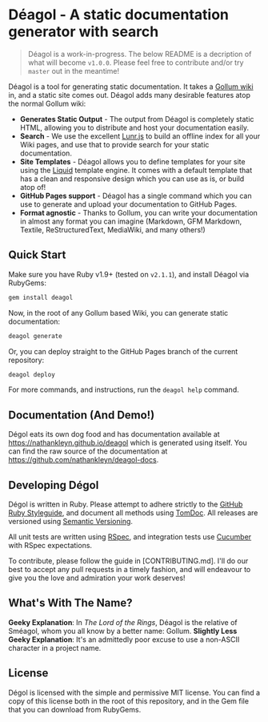 # Déagol - A static documentation generator with search

> Déagol is a work-in-progress. The below README is a decription of what will become `v1.0.0`. Please feel free to contribute and/or try `master` out in the meantime!

Déagol is a tool for generating static documentation. It takes a [Gollum wiki](https://github.com/gollum/gollum) in, and a static site comes out. Déagol adds many desirable features atop the normal Gollum wiki:

* **Generates Static Output** - The output from Déagol is completely static HTML, allowing you to distribute and host your documentation easily.
* **Search** - We use the excellent [Lunr.js](http://lunrjs.com/) to build an offline index for all your Wiki pages, and use that to provide search for your static documentation.
* **Site Templates** - Déagol allows you to define templates for your site using the [Liquid](https://github.com/Shopify/liquid) template engine. It  comes with a default template that has a clean and responsive design which you can use as is, or build atop of!
* **GitHub Pages support** - Déagol has a single command which you can use to generate and upload your documentation to GitHub Pages.
* **Format agnostic** - Thanks to Gollum, you can write your documentation in almost any format you can imagine (Markdown, GFM Markdown, Textile, ReStructuredText, MediaWiki, and many others!)

## Quick Start

Make sure you have Ruby v1.9+ (tested on `v2.1.1`), and install Déagol via RubyGems:

```sh
gem install deagol
```

Now, in the root of any Gollum based Wiki, you can generate static documentation:

```sh
deagol generate
```

Or, you can deploy straight to the GitHub Pages branch of the current repository:

```sh
deagol deploy
```

For more commands, and instructions, run the `deagol help` command.

## Documentation (And Demo!)

Dégol eats its own dog food and has documentation available at https://nathankleyn.github.io/deagol which is generated using itself. You can find the raw source of the documentation at https://github.com/nathankleyn/deagol-docs.

## Developing Dégol

Dégol is written in Ruby. Please attempt to adhere strictly to the [GitHub Ruby Styleguide](https://github.com/styleguide/ruby), and document all methods using [TomDoc](http://tomdoc.org/). All releases are versioned using [Semantic Versioning](http://semver.org/).

All unit tests are written using [RSpec](https://relishapp.com/rspec), and integration tests use [Cucumber](http://cukes.info/) with RSpec expectations.

To contribute, please follow the guide in [CONTRIBUTING.md]. I'll do our best to accept any pull requests in a timely fashion, and will endeavour to give you the love and admiration your work deserves!

## What's With The Name?

**Geeky Explanation**: In *The Lord of the Rings*, Déagol is the relative of Sméagol, whom you all know by a better name: Gollum.
**Slightly Less Geeky Explanation**: It's an admittedly poor excuse to use a non-ASCII character in a project name.

## License

Dégol is licensed with the simple and permissive MIT license. You can find a copy of this license both in the root of this repository, and in the Gem file that you can download from RubyGems.
